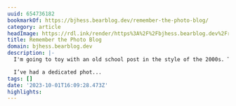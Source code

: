 ```yaml
---
uuid: 654736182
bookmarkOf: https://bjhess.bearblog.dev/remember-the-photo-blog/
category: article
headImage: https://rdl.ink/render/https%3A%2F%2Fbjhess.bearblog.dev%2Fremember-the-photo-blog%2F
title: Remember the Photo Blog
domain: bjhess.bearblog.dev
description: |-
  I'm going to toy with an old school post in the style of the 2000s. This post inspired by someone else's blog post. Skoobs writes:

  I’ve had a dedicated phot...
tags: []
date: '2023-10-01T16:09:28.473Z'
highlights: 
---
```



